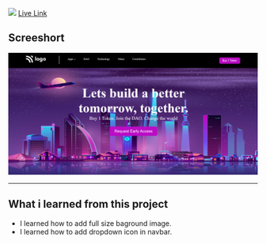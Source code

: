![](https://img.shields.io/badge/Project-5-orange)
[Live Link](https://crypto-landing-page-1.netlify.app/)

## Screeshort
![Screeshort](Screenshots/Screenshot.png)
   * * *
  ## What i learned from this project

  - I learned how to add full size baground image.
  - I learned how to add dropdown icon in navbar.
  